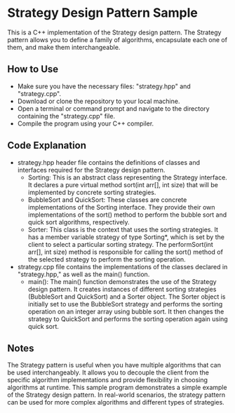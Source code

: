 # Strategy Design Pattern Sample
This is a C++ implementation of the Strategy design pattern. The Strategy pattern allows you to define a family of algorithms, encapsulate each one of them, and make them interchangeable.
## How to Use
- Make sure you have the necessary files: "strategy.hpp" and "strategy.cpp".
- Download or clone the repository to your local machine.
- Open a terminal or command prompt and navigate to the directory containing the "strategy.cpp" file.
- Compile the program using your C++ compiler.
## Code Explanation
- strategy.hpp header file contains the definitions of classes and interfaces required for the Strategy design pattern.
  - Sorting: This is an abstract class representing the Strategy interface. It declares a pure virtual method sort(int arr[], int size) that will be implemented by concrete sorting strategies.
  - BubbleSort and QuickSort: These classes are concrete implementations of the Sorting interface. They provide their own implementations of the sort() method to perform the bubble sort and quick sort algorithms, respectively.
  - Sorter: This class is the context that uses the sorting strategies. It has a member variable strategy of type Sorting*, which is set by the client to select a particular sorting strategy. The performSort(int arr[], int size) method is responsible for calling the sort() method of the selected strategy to perform the sorting operation.
- strategy.cpp file contains the implementations of the classes declared in "strategy.hpp," as well as the main() function.
  - main(): The main() function demonstrates the use of the Strategy design pattern. It creates instances of different sorting strategies (BubbleSort and QuickSort) and a Sorter object. The Sorter object is initially set to use the BubbleSort strategy and performs the sorting operation on an integer array using bubble sort. It then changes the strategy to QuickSort and performs the sorting operation again using quick sort.
## Notes
The Strategy pattern is useful when you have multiple algorithms that can be used interchangeably. It allows you to decouple the client from the specific algorithm implementations and provide flexibility in choosing algorithms at runtime.
This sample program demonstrates a simple example of the Strategy design pattern. In real-world scenarios, the strategy pattern can be used for more complex algorithms and different types of strategies.
